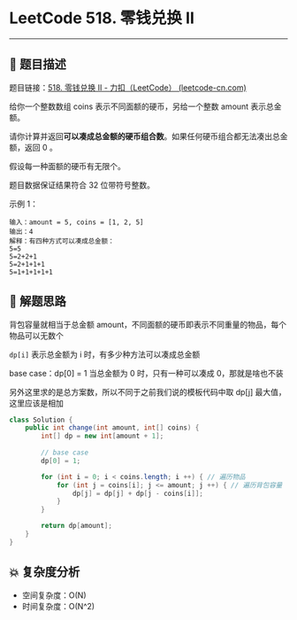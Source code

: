 # LeetCode 518. 零钱兑换 II

---

## 📃 题目描述

题目链接：[518. 零钱兑换 II - 力扣（LeetCode） (leetcode-cn.com)](https://leetcode-cn.com/problems/coin-change-2/)

给你一个整数数组 coins 表示不同面额的硬币，另给一个整数 amount 表示总金额。

请你计算并返回**可以凑成总金额的硬币组合数**。如果任何硬币组合都无法凑出总金额，返回 0 。

假设每一种面额的硬币有无限个。 

题目数据保证结果符合 32 位带符号整数。

示例 1：

```
输入：amount = 5, coins = [1, 2, 5]
输出：4
解释：有四种方式可以凑成总金额：
5=5
5=2+2+1
5=2+1+1+1
5=1+1+1+1+1
```

## 🔔 解题思路

背包容量就相当于总金额 amount，不同面额的硬币即表示不同重量的物品，每个物品可以无数个

`dp[i]` 表示总金额为 i 时，有多少种方法可以凑成总金额

base case：dp[0] = 1 当总金额为 0 时，只有一种可以凑成 0，那就是啥也不装

另外这里求的是总方案数，所以不同于之前我们说的模板代码中取 dp[j] 最大值，这里应该是相加


```java
class Solution {
    public int change(int amount, int[] coins) {
        int[] dp = new int[amount + 1];
		
        // base case
        dp[0] = 1;

        for (int i = 0; i < coins.length; i ++) { // 遍历物品
            for (int j = coins[i]; j <= amount; j ++) { // 遍历背包容量
                dp[j] = dp[j] + dp[j - coins[i]];
            }
        }

        return dp[amount];
    }
}
```

## 💥 复杂度分析

- 空间复杂度：O(N)
- 时间复杂度：O(N^2)

